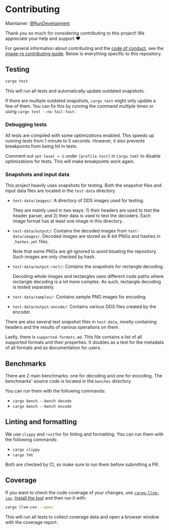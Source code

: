 # Contributing

Maintainer: [@RunDevelopment](https://github.com/RunDevelopment)

Thank you so much for considering contributing to this project! We appreciate your help and support ❤️

For general information about contributing and the [code of conduct](https://github.com/image-rs/organization/blob/master/CODE_OF_CONDUCT.md), see the [image-rs contributing guide](https://www.rust-lang.org/policies/conduct.html). Below is everything specific to this repository.

## Testing

```bash
cargo test
```

This will run all tests and automatically update outdated snapshots.

If there are multiple outdated snapshots, `cargo test` might only update a few of them. You can fix this by running the command multiple times or using `cargo test --no-fail-fast`.

### Debugging tests

All tests are compiled with some optimizations enabled. This speeds up running tests from 1 minute to 5 seconds. However, it also prevents breakpoints from being hit in tests.

Comment out `opt-level = 1` under `[profile.test]` in `Cargo.toml` to disable optimizations for tests. This will make breakpoints work again.

### Snapshots and input data

This project heavily uses snapshots for testing. Both the snapshot files and input data files are located in the `test-data` directory.

- `test-data/images/`: A directory of DDS images used for testing.

  They are mainly used in two ways: 1) their headers are used to test the header parser, and 2) their data is used to test the decoders. Each image format has at least one image in this directory.

- `test-data/output/`: Contains the decoded images from `test-data/images/`. Decoded images are stored as 8-bit PNGs and hashes in `_hashes.yml` files.

  Note that some PNGs are git-ignored to avoid bloating the repository. Such images are only checked by hash.

- `test-data/output-rect/`: Contains the snapshots for rectangle decoding.

  Decoding whole images and rectangles uses different code paths where rectangle decoding is a lot more complex. As such, rectangle decoding is tested separately.

- `test-data/samples/`: Contains sample PNG images for encoding.

- `test-data/output-encode/`: Contains various DDS files created by the encoder.

There are also several text snapshot files in `test-data`, mostly containing headers and the results of various operations on them.

Lastly, there is `supported-formats.md`. This file contains a list of all supported formats and their properties. It doubles as a test for the metadata of all formats and as documentation for users.

## Benchmarks

There are 2 main benchmarks: one for decoding and one for encoding. The benchmarks' source code is located in the `benches` directory.

You can run them with the following commands:

- `cargo bench --bench decode`
- `cargo bench --bench encode`

## Linting and formatting

We use `clippy` and `rustfmt` for linting and formatting. You can run them with the following commands:

- `cargo clippy`
- `cargo fmt`

Both are checked by CI, so make sure to run them before submitting a PR.

## Coverage

If you want to check the code coverage of your changes, use [`cargo-llvm-cov`](https://github.com/taiki-e/cargo-llvm-cov). [Install the tool](https://github.com/taiki-e/cargo-llvm-cov?tab=readme-ov-file#installation) and then run it with:

```bash
cargo llvm-cov --open
```

This will run all tests to collect coverage data and open a browser window with the coverage report.

